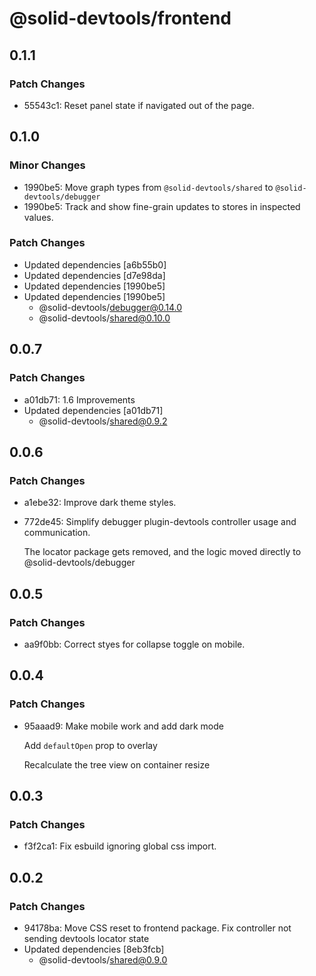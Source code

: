 # @solid-devtools/frontend

## 0.1.1

### Patch Changes

- 55543c1: Reset panel state if navigated out of the page.

## 0.1.0

### Minor Changes

- 1990be5: Move graph types from `@solid-devtools/shared` to `@solid-devtools/debugger`
- 1990be5: Track and show fine-grain updates to stores in inspected values.

### Patch Changes

- Updated dependencies [a6b55b0]
- Updated dependencies [d7e98da]
- Updated dependencies [1990be5]
- Updated dependencies [1990be5]
  - @solid-devtools/debugger@0.14.0
  - @solid-devtools/shared@0.10.0

## 0.0.7

### Patch Changes

- a01db71: 1.6 Improvements
- Updated dependencies [a01db71]
  - @solid-devtools/shared@0.9.2

## 0.0.6

### Patch Changes

- a1ebe32: Improve dark theme styles.
- 772de45: Simplify debugger plugin-devtools controller usage and communication.

  The locator package gets removed, and the logic moved directly to @solid-devtools/debugger

## 0.0.5

### Patch Changes

- aa9f0bb: Correct styes for collapse toggle on mobile.

## 0.0.4

### Patch Changes

- 95aaad9: Make mobile work and add dark mode

  Add `defaultOpen` prop to overlay

  Recalculate the tree view on container resize

## 0.0.3

### Patch Changes

- f3f2ca1: Fix esbuild ignoring global css import.

## 0.0.2

### Patch Changes

- 94178ba: Move CSS reset to frontend package. Fix controller not sending devtools locator state
- Updated dependencies [8eb3fcb]
  - @solid-devtools/shared@0.9.0
